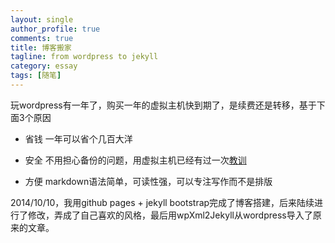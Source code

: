 ```yaml
---
layout: single
author_profile: true
comments: true
title: 博客搬家
tagline: from wordpress to jekyll
category: essay
tags: [随笔]
---
```


玩wordpress有一年了，购买一年的虚拟主机快到期了，是续费还是转移，基于下面3个原因

* 省钱
    一年可以省个几百大洋
    
* 安全
    不用担心备份的问题，用虚拟主机已经有过一次[教训](http://onestraw.net/essay/blog-lost-and-found.html)
    
* 方便
    markdown语法简单，可读性强，可以专注写作而不是排版

2014/10/10，我用github pages + jekyll bootstrap完成了博客搭建，后来陆续进行了修改，弄成了自己喜欢的风格，最后用wpXml2Jekyll从wordpress导入了原来的文章。
